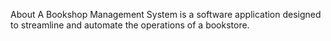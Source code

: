 About
A Bookshop Management System is a software application designed to streamline and automate the operations of a bookstore.

